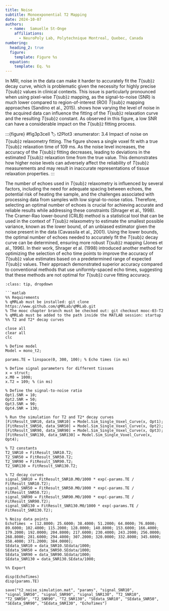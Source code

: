 ```yaml
---
title: Noise
subtitle: Monoexponential T2 Mapping
date: 2024-10-07
authors:
  - name:  Samuelle St-Onge
    affiliations:
      - NeuroPoly Lab, Polytechnique Montreal, Quebec, Canada
numbering:
  heading_2: true
  figure:
    template: Figure %s
  equation:
    template: Eq. %s
---
```

In MRI, noise in the data can make it harder to accurately fit the _T_{sub}`2` decay curve, which is problematic given the necessity for highly precise _T_{sub}`2` values in clinical contexts. This issue is particularly pronounced when using pixel-wise _T_{sub}`2` mapping, as the signal-to-noise (SNR) is much lower compared to region-of-interest (ROI) _T_{sub}`2` mapping approaches (Sandino et al., 2015). [](#t2Plot3) shows how varying the level of noise in the acquired data can influence the fitting of the _T_{sub}`2` relaxation curve and the resulting _T_{sub}`2` constant. As observed in this figure, a low SNR can have a considerable impact on the _T_{sub}`2` fitting process. 



:::{figure} #fig3p3cell
:label: t2Plot3
:enumerator: 3.4
 Impact of noise on _T_{sub}`2` relaxometry fitting. The figure shows a single voxel fit with a true _T_{sub}`2` relaxation time of 109 ms. As the noise level increases, the accuracy of the _T_{sub}`2` fitting decreases, leading to deviations in the estimated _T_{sub}`2` relaxation time from the true value. This demonstrates how higher noise levels can adversely affect the reliability of _T_{sub}`2` measurements and may result in inaccurate representations of tissue relaxation properties.
:::



The number of echoes used in _T_{sub}`2` relaxometry is influenced by several factors, including the need for adequate spacing between echoes, the potential risk of heating the sample, and the challenges associated with processing data from samples with low signal-to-noise ratios. Therefore, selecting an optimal number of echoes is crucial for achieving accurate and reliable results while addressing these constraints (Shrager et al., 1998). The Cramer-Rao lower-bound (CRLB) method is a statistical tool that can be used in the context of _T_{sub}`2` relaxometry to estimate the smallest possible variance, known as the lower bound, of an unbiased estimator given the noise present in the data (Cavassila et al., 2001). Using the lower bounds, the optimal number of echoes needed to accurately fit the _T_{sub}`2` decay curve can be determined, ensuring more robust _T_{sub}`2` mapping (Jones et al., 1996). In their work, Shrager et al. (1998) introduced another method for optimizing the selection of echo time points to improve the accuracy of _T_{sub}`2` value estimates based on a predetermined range of expected _T_{sub}`2` values. Their approach demonstrated superior accuracy compared to conventional methods that use uniformly-spaced echo times, suggesting that these methods are not optimal for _T_{sub}`2` curve fitting accuracy. 


```{admonition} Click here to view the qMRLab (MATLAB/Octave) code that generated [](#t2Plot4).
:class: tip, dropdown

```matlab
%% Requirements
% qMRLab must be installed: git clone https://www.github.com/qMRLab/qMRLab.git
% The mooc chapter branch must be checked out: git checkout mooc-03-T2
% qMRLab must be added to the path inside the MATLAB session: startup
%% T2 and T2* decay curves

close all
clear all
clc

% Define model
Model = mono_t2;

params.TE = linspace(0, 300, 100); % Echo times (in ms)

% Define signal parameters for different tissues
x = struct;
x.M0 = 1000;
x.T2 = 109; % (in ms)

% Define the signal-to-noise ratio 
Opt1.SNR = 10;
Opt2.SNR = 50;
Opt3.SNR = 90;
Opt4.SNR = 130;

% Run the simulation for T2 and T2* decay curves
[FitResult_SNR10, data_SNR10] = Model.Sim_Single_Voxel_Curve(x, Opt1);
[FitResult_SNR50, data_SNR50] = Model.Sim_Single_Voxel_Curve(x, Opt2);
[FitResult_SNR90, data_SNR90] = Model.Sim_Single_Voxel_Curve(x, Opt3);
[FitResult_SNR130, data_SNR130] = Model.Sim_Single_Voxel_Curve(x, Opt4);

% T2 constants
T2_SNR10 = FitResult_SNR10.T2;
T2_SNR50 = FitResult_SNR50.T2;
T2_SNR90 = FitResult_SNR90.T2;
T2_SNR130 = FitResult_SNR130.T2;

% T2 decay curves
signal_SNR10 = FitResult_SNR10.M0/1000 * exp(-params.TE / FitResult_SNR10.T2);
signal_SNR50 = FitResult_SNR50.M0/1000 * exp(-params.TE / FitResult_SNR50.T2);
signal_SNR90 = FitResult_SNR90.M0/1000 * exp(-params.TE / FitResult_SNR90.T2);
signal_SNR130 = FitResult_SNR130.M0/1000 * exp(-params.TE / FitResult_SNR130.T2);

% Noisy data points
EchoTimes  = [12.8000; 25.6000; 38.4000; 51.2000; 64.0000; 76.8000; 89.6000; 102.4000; 115.2000; 128.0000; 140.8000; 153.6000; 166.4000; 179.2000; 192.0000; 204.8000; 217.6000; 230.4000; 243.2000; 256.0000; 268.8000; 281.6000; 294.4000; 307.2000; 320.0000; 332.8000; 345.6000; 358.4000; 371.2000; 384.0000];
SEdata_SNR10 = data_SNR10.SEdata/1000;
SEdata_SNR50 = data_SNR50.SEdata/1000;
SEdata_SNR90 = data_SNR90.SEdata/1000;
SEdata_SNR130 = data_SNR130.SEdata/1000;

%% Export

disp(EchoTimes)
disp(params.TE)

save("t2_noise_simulation.mat", "params", "signal_SNR10", "signal_SNR50", "signal_SNR90", "signal_SNR130", "T2_SNR10", "T2_SNR50", "T2_SNR90", "T2_SNR130", "SEdata_SNR10", "SEdata_SNR50", "SEdata_SNR90", "SEdata_SNR130", "EchoTimes")

```

```
